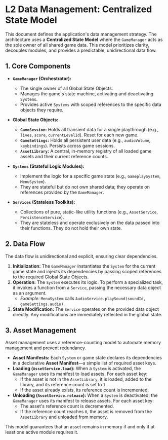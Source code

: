 # L2 Data Management: Centralized State Model

This document defines the application's data management strategy. The architecture uses a **Centralized State Model** where the `GameManager` acts as the sole owner of all shared game data. This model prioritizes clarity, decouples modules, and provides a predictable, unidirectional data flow.

## 1. Core Components

*   **`GameManager` (Orchestrator):**
    *   The single owner of all Global State Objects.
    *   Manages the game's state machine, activating and deactivating `Systems`.
    *   Provides active `Systems` with scoped references to the specific data objects they require.

*   **Global State Objects:**
    *   **`GameSession`:** Holds all transient data for a single playthrough (e.g., `lives`, `score`, `currentLevelId`). Reset for each new game.
    *   **`GameSettings`:** Holds all persistent user data (e.g., `audioVolume`, `keybindings`). Persists across game sessions.
    *   **`AssetLibrary`:** A central, in-memory registry of all loaded game assets and their current reference counts.

*   **`Systems` (Stateful Logic Modules):**
    *   Implement the logic for a specific game state (e.g., `GameplaySystem`, `MenuSystem`).
    *   They are stateful but do not own shared data; they operate on references provided by the `GameManager`.

*   **`Services` (Stateless Toolkits):**
    *   Collections of pure, static-like utility functions (e.g., `AssetService`, `PersistenceService`).
    *   They are stateless and operate exclusively on the data passed into their functions. They do not hold their own state.

## 2. Data Flow

The data flow is unidirectional and explicit, ensuring clear dependencies.

1.  **Initialization:** The `GameManager` instantiates the `System` for the current game state and injects its dependencies by passing scoped references to the required Global State Objects.
2.  **Operation:** The `System` executes its logic. To perform a specialized task, it invokes a function from a `Service`, passing the necessary data object as an argument.
    *   *Example:* `MenuSystem` calls `AudioService.playSound(soundId, gameSettings.audio)`.
3.  **State Modification:** The `Service` operates on the provided data object directly. Any modifications are immediately reflected in the global state.

## 3. Asset Management

Asset management uses a reference-counting model to automate memory management and prevent redundancy.

*   **Asset Manifests:** Each `System` or game state declares its dependencies in a declarative **Asset Manifest**—a simple list of required asset keys.
*   **Loading (`AssetService.load`):** When a `System` is activated, the `GameManager` uses its manifest to load assets. For each asset key:
    *   If the asset is not in the `AssetLibrary`, it is loaded, added to the library, and its reference count is set to `1`.
    *   If the asset already exists, its reference count is incremented.
*   **Unloading (`AssetService.release`):** When a `System` is deactivated, the `GameManager` uses its manifest to release assets. For each asset key:
    *   The asset's reference count is decremented.
    *   If the reference count reaches `0`, the asset is removed from the `AssetLibrary` and unloaded from memory.

This model guarantees that an asset remains in memory if and only if at least one active module requires it. 